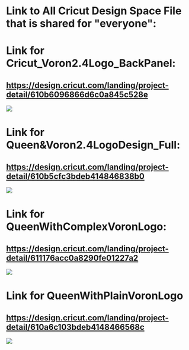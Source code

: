 # Link to All Cricut Design Space File that is shared for "everyone":

# Link for Cricut_Voron2.4Logo_BackPanel:
## https://design.cricut.com/landing/project-detail/610b6096866d6c0a845c528e

<img src="https://raw.githubusercontent.com/GadgetAngel/Cricut_Voron_Logos/main/images/Cricut_Queen_Voron2.4Logo_BackPanel.png?raw=true" />

# Link for Queen&Voron2.4LogoDesign_Full:
## https://design.cricut.com/landing/project-detail/610b5cfc3bdeb414846838b0

<img src="https://raw.githubusercontent.com/GadgetAngel/Cricut_Voron_Logos/main/images/Queen&Voron2.4LogoDesign_Full.png?raw=true" />

# Link for QueenWithComplexVoronLogo:
## https://design.cricut.com/landing/project-detail/611176acc0a8290fe01227a2

<img src="https://raw.githubusercontent.com/GadgetAngel/Cricut_Voron_Logos/main/images/QueenWithComplexVoronLogo.png?raw=true" />

# Link for QueenWithPlainVoronLogo
## https://design.cricut.com/landing/project-detail/610a6c103bdeb4148466568c

<img src="https://raw.githubusercontent.com/GadgetAngel/Cricut_Voron_Logos/main/images/QueenWithPlainVoronLogo.png?raw=true" />
